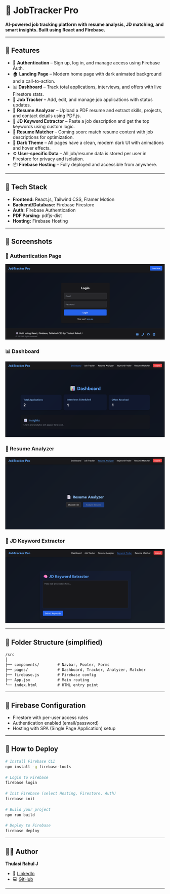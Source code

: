 # 💼 JobTracker Pro

**AI-powered job tracking platform with resume analysis, JD matching, and smart insights. Built using React and Firebase.**

---

## 🚀 Features

- 🔐 **Authentication** – Sign up, log in, and manage access using Firebase Auth.
- 🏠 **Landing Page** – Modern home page with dark animated background and a call-to-action.
- 📊 **Dashboard** – Track total applications, interviews, and offers with live Firestore stats.
- 📝 **Job Tracker** – Add, edit, and manage job applications with status updates.
- 📄 **Resume Analyzer** – Upload a PDF resume and extract skills, projects, and contact details using PDF.js.
- 🧠 **JD Keyword Extractor** – Paste a job description and get the top keywords using custom logic.
- 📌 **Resume Matcher** – Coming soon: match resume content with job descriptions for optimization.
- 🌙 **Dark Theme** – All pages have a clean, modern dark UI with animations and hover effects.
- ⚙️ **User-specific Data** – All job/resume data is stored per user in Firestore for privacy and isolation.
- 📦 **Firebase Hosting** – Fully deployed and accessible from anywhere.

---

## 🔧 Tech Stack

- **Frontend:** React.js, Tailwind CSS, Framer Motion
- **Backend/Database:** Firebase Firestore
- **Auth:** Firebase Authentication
- **PDF Parsing:** pdfjs-dist
- **Hosting:** Firebase Hosting

---

## 📸 Screenshots

### 🔐 Authentication Page
![Auth Page](./assets/screenshots/auth.png)

### 📊 Dashboard
![Dashboard](./assets/screenshots/dashboard.png)

### 📝 Resume Analyzer
![Resume Analyzer](./assets/screenshots/analyzer.png)

### 🧠 JD Keyword Extractor
![JD Matcher](./assets/screenshots/matcher.png)

---

## 📂 Folder Structure (simplified)

```
/src
│
├── components/        # Navbar, Footer, Forms
├── pages/             # Dashboard, Tracker, Analyzer, Matcher
├── firebase.js        # Firebase config
├── App.jsx            # Main routing
└── index.html         # HTML entry point
```

---

## 🧪 Firebase Configuration

- Firestore with per-user access rules
- Authentication enabled (email/password)
- Hosting with SPA (Single Page Application) setup

---

## 🚀 How to Deploy

```bash
# Install Firebase CLI
npm install -g firebase-tools

# Login to Firebase
firebase login

# Init Firebase (select Hosting, Firestore, Auth)
firebase init

# Build your project
npm run build

# Deploy to Firebase
firebase deploy
```

---

## 👨‍💻 Author

**Thulasi Rahul J**

- 🔗 [LinkedIn](https://www.linkedin.com/in/thulasirahulj/)  
- 💻 [GitHub](https://github.com/thulasirahul)

---
